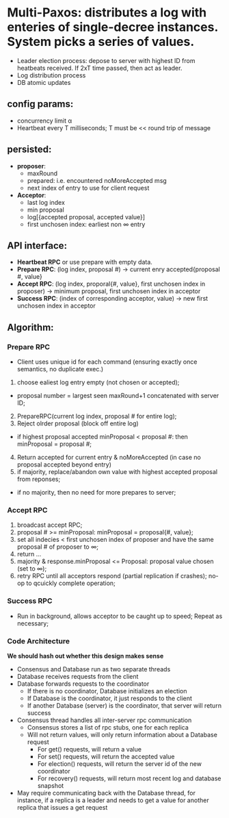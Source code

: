 # Multi-Paxos: distributes a log with enteries of single-decree instances. System picks a series of values. 
- Leader election process: depose to server with highest ID from heatbeats received. If 2xT time passed, then act as leader. 
- Log distribution process
- DB atomic updates

## config params: 
- concurrency limit α
- Heartbeat every T milliseconds; T must be << round trip of message 

## persisted: 
- **proposer**: 
  - maxRound
  - prepared: i.e. encountered noMoreAccepted msg
  - next index of entry to use for client request
- **Acceptor**: 
  - last log index
  - min proposal
  - log[{accepted proposal, accepted value}]
  - first unchosen index: earliest non ∞ entry

## API interface: 
- **Heartbeat RPC** or use prepare with empty data. 
- **Prepare RPC**:  (log index, proposal #) → current enry accepted{proposal #, value}
- **Accept RPC**:  (log index, proporal{#, value}, first unchosen index in proposer) → minimum proposal, first unchosen index in acceptor
- **Success RPC**:  (index of corresponding acceptor, value) → new first unchosen index in acceptor

## Algorithm: 
### Prepare RPC
- Client uses unique id for each command (ensuring exactly once semantics, no duplicate exec.)
1. choose ealiest log entry empty (not chosen or accepted); 
  - proposal number = largest seen maxRound+1 concatenated with server ID; 
2. PrepareRPC(current log index, proposal # for entire log); 
3. Reject olrder proposal (block off entire log)
  - if highest proposal accepted minProposal < proposal #: then minProposal = proposal #; 
4. Return accepted for current entry & noMoreAccepted  (in case no proposal accepted beyond entry) 
5. if majority, replace/abandon own value with highest accepted proposal from reponses; 
  - if no majority, then no need for more prepares to server; 
### Accept RPC
1. broadcast accept RPC; 
2. proposal # >= minProposal: minProposal = proposal{#, value}; 
3. set all indecies < first unchosen index of proposer and have the same proposal # of proposer to ∞; 
4. return ... 
5. majority & response.minProposal <= Proposal: proposal value chosen (set to ∞); 
6. retry RPC until all acceptors respond (partial replication if crashes); no-op to qcuickly complete operation;
### Success RPC
- Run in background, allows acceptor to be caught up to speed; Repeat as necessary;
### Code Architecture
**We should hash out whether this design makes sense**
- Consensus and Database run as two separate threads
- Database receives requests from the client
- Database forwards requests to the coordinator
  - If there is no coordinator, Database initializes an election
  - If Database is the coordinator, it just responds to the client
  - If another Database (server) is the coordinator, that server will return success
- Consensus thread handles all inter-server rpc communication
  - Consensus stores a list of rpc stubs, one for each replica
  - Will not return values, will only return information about a Database request
    - For get() requests, will return a value
    - For set() requests, will return the accepted value
    - For election() requests, will return the server id of the new coordinator
    - For recovery() requests, will return most recent log and database snapshot
- May require communicating back with the Database thread, for instance, if a replica is a leader and needs to get a value for another replica that issues a get request

